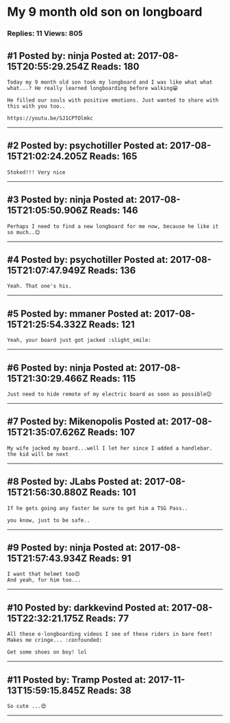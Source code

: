 # My 9 month old son on longboard

### Replies: 11 Views: 805

## \#1 Posted by: ninja Posted at: 2017-08-15T20:55:29.254Z Reads: 180

```
Today my 9 month old son took my longboard and I was like what what what...? He really learned longboarding before walking😁

He filled our souls with positive emotions. Just wanted to share with this with you too..

https://youtu.be/SJ1CPTOlmkc
```

---
## \#2 Posted by: psychotiller Posted at: 2017-08-15T21:02:24.205Z Reads: 165

```
Stoked!!! Very nice
```

---
## \#3 Posted by: ninja Posted at: 2017-08-15T21:05:50.906Z Reads: 146

```
Perhaps I need to find a new longboard for me now, because he like it so much..😊
```

---
## \#4 Posted by: psychotiller Posted at: 2017-08-15T21:07:47.949Z Reads: 136

```
Yeah. That one's his.
```

---
## \#5 Posted by: mmaner Posted at: 2017-08-15T21:25:54.332Z Reads: 121

```
Yeah, your board just got jacked :slight_smile:
```

---
## \#6 Posted by: ninja Posted at: 2017-08-15T21:30:29.466Z Reads: 115

```
Just need to hide remote of my electric board as soon as possible😊
```

---
## \#7 Posted by: Mikenopolis Posted at: 2017-08-15T21:35:07.626Z Reads: 107

```
My wife jacked my board...well I let her since I added a handlebar. the kid will be next
```

---
## \#8 Posted by: JLabs Posted at: 2017-08-15T21:56:30.880Z Reads: 101

```
If he gets going any faster be sure to get him a TSG Pass.. 

you know, just to be safe..
```

---
## \#9 Posted by: ninja Posted at: 2017-08-15T21:57:43.934Z Reads: 91

```
I want that helmet too😍
And yeah, for him too...
```

---
## \#10 Posted by: darkkevind Posted at: 2017-08-15T22:32:21.175Z Reads: 77

```
All these e-longboarding videos I see of these riders in bare feet! Makes me cringe... :confounded:

Get some shoes on boy! lol
```

---
## \#11 Posted by: Tramp Posted at: 2017-11-13T15:59:15.845Z Reads: 38

```
So cute ...😍
```

---
